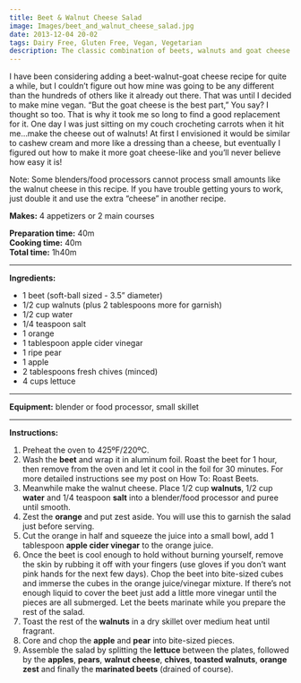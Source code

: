 ```yaml
---
title: Beet & Walnut Cheese Salad
image: Images/beet_and_walnut_cheese_salad.jpg
date: 2013-12-04 20-02
tags: Dairy Free, Gluten Free, Vegan, Vegetarian
description: The classic combination of beets, walnuts and goat cheese gets a modern twist in this vegan recipe.
---
```

I have been considering adding a beet-walnut-goat cheese recipe for quite a while, but I couldn’t figure out how mine was going to be any different than the hundreds of others like it already out there. That was until I decided to make mine vegan. “But the goat cheese is the best part,” You say? I thought so too. That is why it took me so long to find a good replacement for it. One day I was just sitting on my couch crocheting carrots when it hit me…make the cheese out of walnuts! At first I envisioned it would be similar to cashew cream and more like a dressing than a cheese, but eventually I figured out how to make it more goat cheese-like and you’ll never believe how easy it is!

Note: Some blenders/food processors cannot process small amounts like the walnut cheese in this recipe. If you have trouble getting yours to work, just double it and use the extra “cheese” in another recipe. 

**Makes:** 4 appetizers or 2 main courses

**Preparation time:** 40m  
**Cooking time:** 40m  
**Total time:** 1h40m

---

**Ingredients:**

- 1 beet (soft-ball sized - 3.5” diameter)
- 1/2 cup walnuts (plus 2 tablespoons more for garnish)
- 1/2 cup water
- 1/4 teaspoon salt
- 1 orange
- 1 tablespoon apple cider vinegar
- 1 ripe pear
- 1 apple
- 2 tablespoons fresh chives (minced)
- 4 cups lettuce


---

**Equipment:** blender or food processor, small skillet

---

**Instructions:**

1. Preheat the oven to 425ºF/220ºC.
1. Wash the **beet** and wrap it in aluminum foil. Roast the beet for 1 hour, then remove from the oven and let it cool in the foil for 30 minutes. For more detailed instructions see my post on How To: Roast Beets. 
1. Meanwhile make the walnut cheese. Place 1/2 cup **walnuts**, 1/2 cup **water** and 1/4 teaspoon **salt** into a blender/food processor and puree until smooth. 
1. Zest the **orange** and put zest aside. You will use this to garnish the salad just before serving.
1. Cut the orange in half and squeeze the juice into a small bowl, add 1 tablespoon **apple cider vinegar** to the orange juice. 
1. Once the beet is cool enough to hold without burning yourself, remove the skin by rubbing it off with your fingers (use gloves if you don’t want pink hands for the next few days). Chop the beet into bite-sized cubes and immerse the cubes in the orange juice/vinegar mixture. If there’s not enough liquid to cover the beet just add a little more vinegar until the pieces are all submerged. Let the beets marinate while you prepare the rest of the salad.
1. Toast the rest of the **walnuts** in a dry skillet over medium heat until fragrant.
1. Core and chop the **apple** and **pear** into bite-sized pieces.
1. Assemble the salad by splitting the **lettuce** between the plates, followed by the **apples**, **pears**, **walnut cheese**, **chives**, **toasted walnuts**, **orange zest** and finally the **marinated beets** (drained of course). 

